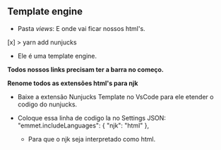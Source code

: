 ## Template engine

  - Pasta *views*: E onde vai ficar nossos html's.

[x] > yarn add nunjucks
  - Ele é uma template engine.

**Todos nossos links precisam ter a barra no começo.**

**Renome todos as extensões html's para njk**
  - Baixe a extensão Nunjucks Template no VsCode para ele etender o codigo do
  nunjucks.

  - Coloque essa linha de codigo la no Settings JSON:
    "emmet.includeLanguages": {
      "njk": "html"
    },
    - Para que o njk seja interpretado como html.